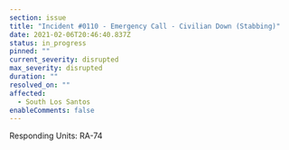 ```yaml
---
section: issue
title: "Incident #0110 - Emergency Call - Civilian Down (Stabbing)"
date: 2021-02-06T20:46:40.837Z
status: in_progress
pinned: ""
current_severity: disrupted
max_severity: disrupted
duration: ""
resolved_on: ""
affected:
  - South Los Santos
enableComments: false
---
```

Responding Units: RA-74